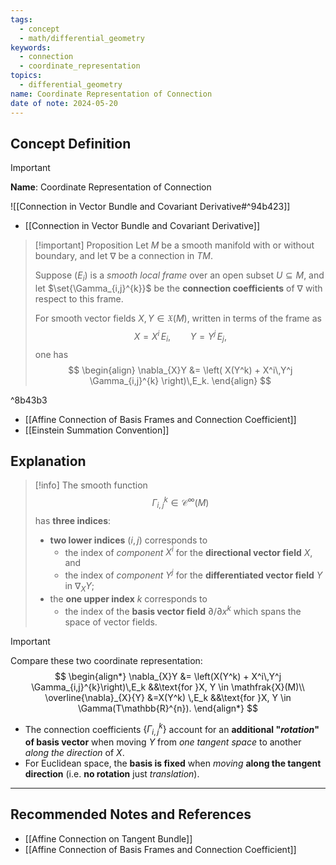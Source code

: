 ```yaml
---
tags:
  - concept
  - math/differential_geometry
keywords:
  - connection
  - coordinate_representation
topics:
  - differential_geometry
name: Coordinate Representation of Connection
date of note: 2024-05-20
---
```


## Concept Definition

>[!important]
>**Name**: Coordinate Representation of Connection

![[Connection in Vector Bundle and Covariant Derivative#^94b423]]

- [[Connection in Vector Bundle and Covariant Derivative]]

>[!important] Proposition
>Let $M$ be a smooth manifold with or without boundary, and let $\nabla$ be a connection in $TM$. 
>
>Suppose $(E_i)$ is a *smooth local frame* over an open subset $U\subseteq M$, and let $\set{\Gamma_{i,j}^{k}}$ be the **connection coefficients** of $\nabla$ with respect to this frame. 
>
>For smooth vector fields $X, Y  \in \mathfrak{X}(M)$, written in terms of the frame as 
>$$X = X^i\,E_i, \qquad Y = Y^j\,E_j,$$
>one has
>$$
> \begin{align}
> \nabla_{X}Y &= \left( X(Y^k) + X^i\,Y^j \Gamma_{i,j}^{k} \right)\,E_k.
> \end{align}
>$$ 

^8b43b3

- [[Affine Connection of Basis Frames and Connection Coefficient]]
- [[Einstein Summation Convention]]
## Explanation

>[!info]
>The smooth function $$\Gamma_{i,j}^{k} \in \mathcal{C}^{\infty}(M)$$ has **three indices**: 
>- **two lower indices** $(i,j)$ corresponds to 
>	- the index of *component* $X^i$ for the **directional vector field** $X$, and 
>	- the index of *component* $Y^j$ for the **differentiated vector field** $Y$ in $\nabla_{X}Y$;
>- the **one upper index** $k$ corresponds to 
>	- the index of the **basis vector field** $\partial/ \partial x^k$ which spans the space of vector fields. 


>[!important]
>Compare these two coordinate representation:
>$$
> \begin{align*}
> \nabla_{X}Y &= \left(X(Y^k) + X^i\,Y^j \Gamma_{i,j}^{k}\right)\,E_k &&\text{for }X, Y \in \mathfrak{X}(M)\\
> \overline{\nabla}_{X}{Y} &=X(Y^k) \,E_k  &&\text{for }X, Y \in \Gamma(T\mathbb{R}^{n}).
> \end{align*}
>$$  
>
>- The connection coefficients $\{\Gamma_{i,j}^{k}\}$ account for an **additional  "_rotation_" of basis vector** when moving $Y$ from *one tangent space* to another *along the direction* of $X$. 
>- For Euclidean space, the **basis is fixed** when *moving* **along the tangent direction** (i.e. **no rotation** just *translation*).




-----------
##  Recommended Notes and References

- [[Affine Connection on Tangent Bundle]]
- [[Affine Connection of Basis Frames and Connection Coefficient]]


